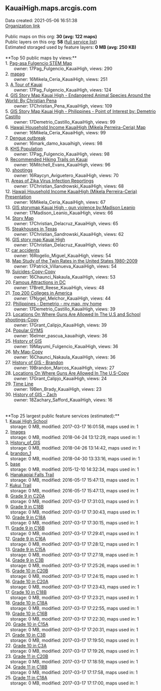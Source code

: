<h2>KauaiHigh.maps.arcgis.com</h2> Data created: 2021-05-06 16:51:38 <br /><a target='new' href='https://KauaiHigh.maps.arcgis.com'>Organization link</a><br /><br />Public maps on this org: <b>30 (avg: 122 maps)</b><br />Public layers on this org: <b>58 </b>(<a target='new' href='https://services.arcgis.com/Xu6eQwAAXoCDegcr/ArcGIS/rest/services'>full service list</a>)<br />Estimated storaged used by feature layers: <b>0 MB (avg: 250 KB)</b><br /><br />**Top 50 public maps by views:**<br />  1. <a target='new' href='https://www.arcgis.com/home/item.html?id=434dfa4305ff4699bcc49f7ec2cba645'>Pag-asa Fulgencio STEM Map</a> <br />  &nbsp;&nbsp;&nbsp;&nbsp; &nbsp;&nbsp;owner: 17Pag_Fulgencio_KauaiHigh, views: 290<br />  2. <a target='new' href='https://www.arcgis.com/home/item.html?id=a739a8c6c482440ead2b20746e605369'>mapag</a> <br />  &nbsp;&nbsp;&nbsp;&nbsp; &nbsp;&nbsp;owner: 16Mikela_Ceria_KauaiHigh, views: 251<br />  3. <a target='new' href='https://www.arcgis.com/home/item.html?id=2c4dc898ee824644a6e0ad2521d066e7'>A Tour of Kauai</a> <br />  &nbsp;&nbsp;&nbsp;&nbsp; &nbsp;&nbsp;owner: 17Pag_Fulgencio_KauaiHigh, views: 124<br />  4. <a target='new' href='https://www.arcgis.com/home/item.html?id=45f7c6bd44d74cdcba5cb4197f5a1964'>GIS Story Map Kauai High - Endangered Animal Species Around the World: By Christian Pena</a> <br />  &nbsp;&nbsp;&nbsp;&nbsp; &nbsp;&nbsp;owner: 17Christian_Pena_KauaiHigh, views: 109<br />  5. <a target='new' href='https://www.arcgis.com/home/item.html?id=c6c48800506f40479ea239f66d37640d'>GIS Story Map Kauai High - Philippines - Point of Interest by: Demetrio Castillo</a> <br />  &nbsp;&nbsp;&nbsp;&nbsp; &nbsp;&nbsp;owner: 17Demetrio_Castillo_KauaiHigh, views: 99<br />  6. <a target='new' href='https://www.arcgis.com/home/item.html?id=a489fa7a201b48169df26adc8d7c69fd'>Hawaii Household Income KauaiHigh (Mikela Perreira-Ceria) Map</a> <br />  &nbsp;&nbsp;&nbsp;&nbsp; &nbsp;&nbsp;owner: 16Mikela_Ceria_KauaiHigh, views: 99<br />  7. <a target='new' href='https://www.arcgis.com/home/item.html?id=606403d146d64243b0c71199e5ffc49f'>Dengue outbreak</a> <br />  &nbsp;&nbsp;&nbsp;&nbsp; &nbsp;&nbsp;owner: 16mark_damo_kauaihigh, views: 98<br />  8. <a target='new' href='https://www.arcgis.com/home/item.html?id=8849cc4057af4136b79a10f10aa73d6a'>KHS Population</a> <br />  &nbsp;&nbsp;&nbsp;&nbsp; &nbsp;&nbsp;owner: 17Pag_Fulgencio_KauaiHigh, views: 98<br />  9. <a target='new' href='https://www.arcgis.com/home/item.html?id=fecb299f59be4a8bac38c35f0d1e4962'>Recommended Hiking Trails on Kauai</a> <br />  &nbsp;&nbsp;&nbsp;&nbsp; &nbsp;&nbsp;owner: 16Mitchell_Evans_KauaiHigh, views: 96<br />  10. <a target='new' href='https://www.arcgis.com/home/item.html?id=0817c192ed924bae82d92dfb12a641e2'>shootings</a> <br />  &nbsp;&nbsp;&nbsp;&nbsp; &nbsp;&nbsp;owner: 16Raycyn_Aviguetero_KauaiHigh, views: 70<br />  11. <a target='new' href='https://www.arcgis.com/home/item.html?id=150044274ea54d3180ac5fa314ef0c3e'>Areas of Zika Virus Infection Reportings</a> <br />  &nbsp;&nbsp;&nbsp;&nbsp; &nbsp;&nbsp;owner: 17Christian_Sandrowski_KauaiHigh, views: 68<br />  12. <a target='new' href='https://www.arcgis.com/home/item.html?id=34672472f124497888f8da1e014bcaaa'>Hawaii Household Income KauaiHigh (Mikela Perreira-Ceria) Presentation</a> <br />  &nbsp;&nbsp;&nbsp;&nbsp; &nbsp;&nbsp;owner: 16Mikela_Ceria_KauaiHigh, views: 67<br />  13. <a target='new' href='https://www.arcgis.com/home/item.html?id=1f4b58810d454e73a0f80a764415ed2d'>GIS storymap Kauai High - gun violence by:Madison Leanio</a> <br />  &nbsp;&nbsp;&nbsp;&nbsp; &nbsp;&nbsp;owner: 17Madison_Leanio_KauaiHigh, views: 66<br />  14. <a target='new' href='https://www.arcgis.com/home/item.html?id=226119395bd843248aff1d142f7012f0'>Story Map</a> <br />  &nbsp;&nbsp;&nbsp;&nbsp; &nbsp;&nbsp;owner: 17Christian_Delacruz_KauaiHigh, views: 65<br />  15. <a target='new' href='https://www.arcgis.com/home/item.html?id=34a530141f234ac390e9990eb241cc3a'>Steakhouses in Texas</a> <br />  &nbsp;&nbsp;&nbsp;&nbsp; &nbsp;&nbsp;owner: 17Christian_Sandrowski_KauaiHigh, views: 62<br />  16. <a target='new' href='https://www.arcgis.com/home/item.html?id=e776b59c17bd4d55af833ad822eae40a'>GIS story map Kauai High</a> <br />  &nbsp;&nbsp;&nbsp;&nbsp; &nbsp;&nbsp;owner: 17Christian_Delacruz_KauaiHigh, views: 60<br />  17. <a target='new' href='https://www.arcgis.com/home/item.html?id=6b6f0388c983430fbf7fb43a050fd4a8'>car accidents</a> <br />  &nbsp;&nbsp;&nbsp;&nbsp; &nbsp;&nbsp;owner: 16Rogelio_Miguel_KauaiHigh, views: 54<br />  18. <a target='new' href='https://www.arcgis.com/home/item.html?id=9b5eecb15eaf4e819dc0a19fbcd1d2c7'>Map Study of the Twin Rates in the United States 1980-2009</a> <br />  &nbsp;&nbsp;&nbsp;&nbsp; &nbsp;&nbsp;owner: 17Patrick_Villanueva_KauaiHigh, views: 54<br />  19. <a target='new' href='https://www.arcgis.com/home/item.html?id=9bed80b7fc50436bad3fda7323b3279b'>Suicides-Copy-Copy</a> <br />  &nbsp;&nbsp;&nbsp;&nbsp; &nbsp;&nbsp;owner: 16Chaunci_Nakaula_KauaiHigh, views: 53<br />  20. <a target='new' href='https://www.arcgis.com/home/item.html?id=e90e9102b20144a7b0efa1653b655865'>Famous Attractions in DC</a> <br />  &nbsp;&nbsp;&nbsp;&nbsp; &nbsp;&nbsp;owner: 17Brett_Reese_KauaiHigh, views: 48<br />  21. <a target='new' href='https://www.arcgis.com/home/item.html?id=1c4e29cd4859476d945dca80de097b4c'>Top 200 Colleges in America</a> <br />  &nbsp;&nbsp;&nbsp;&nbsp; &nbsp;&nbsp;owner: 17Nygel_Melchor_KauaiHigh, views: 44<br />  22. <a target='new' href='https://www.arcgis.com/home/item.html?id=84f98ab5f9714fbdab7b7aeca4f2b849'>Philippines - Demetrio - my map, my home</a> <br />  &nbsp;&nbsp;&nbsp;&nbsp; &nbsp;&nbsp;owner: 17Demetrio_Castillo_KauaiHigh, views: 39<br />  23. <a target='new' href='https://www.arcgis.com/home/item.html?id=210434efcc49427d877d6a1f9ebeebbf'>Locations On Where Guns Are Allowed In The U.S and School shootings-Copy</a> <br />  &nbsp;&nbsp;&nbsp;&nbsp; &nbsp;&nbsp;owner: 17Grant_Calipjo_KauaiHigh, views: 39<br />  24. <a target='new' href='https://www.arcgis.com/home/item.html?id=06771434f9924f78aec474fc40822237'>Popular GYMS</a> <br />  &nbsp;&nbsp;&nbsp;&nbsp; &nbsp;&nbsp;owner: 16elmer_pascua_kauaihigh, views: 36<br />  25. <a target='new' href='https://www.arcgis.com/home/item.html?id=91318bee32824531876e8c76e1775d02'>History of GIS</a> <br />  &nbsp;&nbsp;&nbsp;&nbsp; &nbsp;&nbsp;owner: 19Mayumi_Fulgencio_KauaiHigh, views: 36<br />  26. <a target='new' href='https://www.arcgis.com/home/item.html?id=caa120b0bee146559af4589f226b0acb'>My Map-Copy</a> <br />  &nbsp;&nbsp;&nbsp;&nbsp; &nbsp;&nbsp;owner: 16Chaunci_Nakaula_KauaiHigh, views: 36<br />  27. <a target='new' href='https://www.arcgis.com/home/item.html?id=d6ff964b31ec47f48e93c6f39c8bc984'>History of GIS - Brandon</a> <br />  &nbsp;&nbsp;&nbsp;&nbsp; &nbsp;&nbsp;owner: 19Brandon_Marcos_KauaiHigh, views: 27<br />  28. <a target='new' href='https://www.arcgis.com/home/item.html?id=32eeac3106b9457bb4afa8a66668a5a1'>Locations On Where Guns Are Allowed In The U.S-Copy</a> <br />  &nbsp;&nbsp;&nbsp;&nbsp; &nbsp;&nbsp;owner: 17Grant_Calipjo_KauaiHigh, views: 24<br />  29. <a target='new' href='https://www.arcgis.com/home/item.html?id=144a19b0387047dd84bb357fc72fcc0c'>Time Line </a> <br />  &nbsp;&nbsp;&nbsp;&nbsp; &nbsp;&nbsp;owner: 19Ben_Brady_KauaiHigh, views: 23<br />  30. <a target='new' href='https://www.arcgis.com/home/item.html?id=6d34bbcf143147998862c64d34f58ad6'>History of GIS - Zach</a> <br />  &nbsp;&nbsp;&nbsp;&nbsp; &nbsp;&nbsp;owner: 18Zachary_Safford_KauaiHigh, views: 16<br /><br /><br />**Top 25 largest public feature services (estimated):**<br /> 1. <a target='new' href='https://www.arcgis.com/home/item.html?id=ad03385b23ae4c2f99ab370b5d37757c'>Kauai High School</a><br /> &nbsp;&nbsp;&nbsp;&nbsp;storage: 0 MB, modified: 2017-03-17 16:01:58, maps used in: 1<br /> 2. <a target='new' href='https://www.arcgis.com/home/item.html?id=5bf1ba06c8ee4248afb76fb20e28896b'>Images</a><br /> &nbsp;&nbsp;&nbsp;&nbsp;storage: 0 MB, modified: 2018-04-24 13:12:29, maps used in: 1<br /> 3. <a target='new' href='https://www.arcgis.com/home/item.html?id=bdc8e6be80d14d63a219b81a68e4a420'>History_of_GIS</a><br /> &nbsp;&nbsp;&nbsp;&nbsp;storage: 0 MB, modified: 2018-04-26 13:14:42, maps used in: 1<br /> 4. <a target='new' href='https://www.arcgis.com/home/item.html?id=40e26df011784449a0319b16ef8ec4a4'>brandon_1</a><br /> &nbsp;&nbsp;&nbsp;&nbsp;storage: 0 MB, modified: 2018-04-30 13:33:16, maps used in: 1<br /> 5. <a target='new' href='https://www.arcgis.com/home/item.html?id=042be1f3c1b94cbd8e549988d01deee3'>base</a><br /> &nbsp;&nbsp;&nbsp;&nbsp;storage: 0 MB, modified: 2015-12-10 14:32:34, maps used in: 1<br /> 6. <a target='new' href='https://www.arcgis.com/home/item.html?id=6b676ac0fac8420fa7357860336274c3'>Hanakapiai Falls Trail</a><br /> &nbsp;&nbsp;&nbsp;&nbsp;storage: 0 MB, modified: 2016-05-17 15:47:13, maps used in: 1<br /> 7. <a target='new' href='https://www.arcgis.com/home/item.html?id=ad0ad5f59fab492db36bd39a41d87e01'>Kukui Trail</a><br /> &nbsp;&nbsp;&nbsp;&nbsp;storage: 0 MB, modified: 2016-05-17 15:47:13, maps used in: 1<br /> 8. <a target='new' href='https://www.arcgis.com/home/item.html?id=f6c905c44a174229948fdb4ad2e6fc80'>Grade 9 in C20A</a><br /> &nbsp;&nbsp;&nbsp;&nbsp;storage: 0 MB, modified: 2017-03-17 17:31:03, maps used in: 1<br /> 9. <a target='new' href='https://www.arcgis.com/home/item.html?id=f535bb7c56a74e97a338a50678862467'>Grade 9 in C18B</a><br /> &nbsp;&nbsp;&nbsp;&nbsp;storage: 0 MB, modified: 2017-03-17 17:30:43, maps used in: 1<br /> 10. <a target='new' href='https://www.arcgis.com/home/item.html?id=6ac5522f86d44392a116acf5b4306a8b'>Grade 9 in C18A</a><br /> &nbsp;&nbsp;&nbsp;&nbsp;storage: 0 MB, modified: 2017-03-17 17:30:15, maps used in: 1<br /> 11. <a target='new' href='https://www.arcgis.com/home/item.html?id=2d5cd3b4fb464650b888782298906c3f'>Grade 9 in C16B</a><br /> &nbsp;&nbsp;&nbsp;&nbsp;storage: 0 MB, modified: 2017-03-17 17:29:41, maps used in: 1<br /> 12. <a target='new' href='https://www.arcgis.com/home/item.html?id=110ae920c2a1402ab8ec318e3092e19b'>Grade 9 in C16A</a><br /> &nbsp;&nbsp;&nbsp;&nbsp;storage: 0 MB, modified: 2017-03-17 17:28:12, maps used in: 1<br /> 13. <a target='new' href='https://www.arcgis.com/home/item.html?id=2418a081d3b54e85b5f541880b7c6ecb'>Grade 9 in C15A</a><br /> &nbsp;&nbsp;&nbsp;&nbsp;storage: 0 MB, modified: 2017-03-17 17:27:18, maps used in: 1<br /> 14. <a target='new' href='https://www.arcgis.com/home/item.html?id=764814babbd243469e02adce821c4e91'>Grade 9 in C3B</a><br /> &nbsp;&nbsp;&nbsp;&nbsp;storage: 0 MB, modified: 2017-03-17 17:25:26, maps used in: 1<br /> 15. <a target='new' href='https://www.arcgis.com/home/item.html?id=dedda400395e49abb09a6dec54c08623'>Grade 10 in C20B</a><br /> &nbsp;&nbsp;&nbsp;&nbsp;storage: 0 MB, modified: 2017-03-17 17:24:15, maps used in: 1<br /> 16. <a target='new' href='https://www.arcgis.com/home/item.html?id=bacd57754b1245f389ec3e7052569fce'>Grade 10 in C20A</a><br /> &nbsp;&nbsp;&nbsp;&nbsp;storage: 0 MB, modified: 2017-03-17 17:23:43, maps used in: 1<br /> 17. <a target='new' href='https://www.arcgis.com/home/item.html?id=6cec41b7aa0e4337ac5052325528d2f9'>Grade 10 in C18B</a><br /> &nbsp;&nbsp;&nbsp;&nbsp;storage: 0 MB, modified: 2017-03-17 17:23:21, maps used in: 1<br /> 18. <a target='new' href='https://www.arcgis.com/home/item.html?id=63f70728edfd473f8ec3c4c194ff77d1'>Grade 10 in C18A</a><br /> &nbsp;&nbsp;&nbsp;&nbsp;storage: 0 MB, modified: 2017-03-17 17:22:55, maps used in: 1<br /> 19. <a target='new' href='https://www.arcgis.com/home/item.html?id=4784078a19264aa2a96a89cb030664f1'>Grade 10 in C16B</a><br /> &nbsp;&nbsp;&nbsp;&nbsp;storage: 0 MB, modified: 2017-03-17 17:22:30, maps used in: 1<br /> 20. <a target='new' href='https://www.arcgis.com/home/item.html?id=760e69b4c1374a80aac4026cc79a2dc1'>Grade 10 in C15A</a><br /> &nbsp;&nbsp;&nbsp;&nbsp;storage: 0 MB, modified: 2017-03-17 17:20:31, maps used in: 1<br /> 21. <a target='new' href='https://www.arcgis.com/home/item.html?id=fbfeeb29abb14467a4f062f2d22b27c7'>Grade 10 in C3B</a><br /> &nbsp;&nbsp;&nbsp;&nbsp;storage: 0 MB, modified: 2017-03-17 17:19:50, maps used in: 1<br /> 22. <a target='new' href='https://www.arcgis.com/home/item.html?id=ea3406ee6dba4807860f0d945ce7a2ed'>Grade 10 in C3A</a><br /> &nbsp;&nbsp;&nbsp;&nbsp;storage: 0 MB, modified: 2017-03-17 17:19:26, maps used in: 1<br /> 23. <a target='new' href='https://www.arcgis.com/home/item.html?id=02791d42c3e04fae9b283ffe31337446'>Grade 11 in C20B</a><br /> &nbsp;&nbsp;&nbsp;&nbsp;storage: 0 MB, modified: 2017-03-17 17:18:59, maps used in: 1<br /> 24. <a target='new' href='https://www.arcgis.com/home/item.html?id=6c0dc63c6b254ee69e9536fd8957802c'>Grade 11 in C18B</a><br /> &nbsp;&nbsp;&nbsp;&nbsp;storage: 0 MB, modified: 2017-03-17 17:17:58, maps used in: 1<br /> 25. <a target='new' href='https://www.arcgis.com/home/item.html?id=51fb801bcd814dbc91e81490e2b0fc78'>Grade 11 in C18A</a><br /> &nbsp;&nbsp;&nbsp;&nbsp;storage: 0 MB, modified: 2017-03-17 17:17:00, maps used in: 1<br />